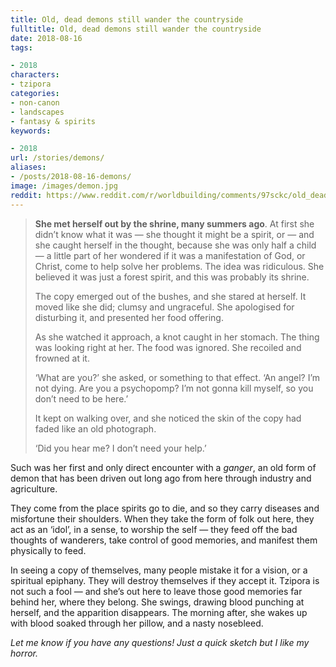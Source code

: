 ```yaml
---
title: Old, dead demons still wander the countryside
fulltitle: Old, dead demons still wander the countryside
date: 2018-08-16
tags:

- 2018
characters:
- tzipora
categories:
- non-canon
- landscapes
- fantasy & spirits
keywords:

- 2018
url: /stories/demons/
aliases:
- /posts/2018-08-16-demons/
image: /images/demon.jpg
reddit: https://www.reddit.com/r/worldbuilding/comments/97sckc/old_dead_demons_still_wander_the_countryside/
---
```

>**She met herself out by the shrine, many summers ago**. At first she didn’t know what it was  —  she thought it might be a spirit, or  —  and she caught herself in the thought, because she was only half a child  —  a little part of her wondered if it was a manifestation of God, or Christ, come to help solve her problems. The idea was ridiculous. She believed it was just a forest spirit, and this was probably its shrine.
>
>The copy emerged out of the bushes, and she stared at herself. It moved like she did; clumsy and ungraceful. She apologised for disturbing it, and presented her food offering.
>
>As she watched it approach, a knot caught in her stomach. The thing was looking right at her. The food was ignored. She recoiled and frowned at it.
>
>‘What are you?’ she asked, or something to that effect. ‘An angel? I’m not dying. Are you a psychopomp? I’m not gonna kill myself, so you don’t need to be here.’
>
>It kept on walking over, and she noticed the skin of the copy had faded like an old photograph.
>
>‘Did you hear me? I don’t need your help.’

Such was her first and only direct encounter with a *ganger*, an old form of demon that has been driven out long ago from here through industry and agriculture.

They come from the place spirits go to die, and so they carry diseases and misfortune their shoulders. When they take the form of folk out here, they act as an ‘idol’, in a sense, to worship the self  —  they feed off the bad thoughts of wanderers, take control of good memories, and manifest them physically to feed.

In seeing a copy of themselves, many people mistake it for a vision, or a spiritual epiphany. They will destroy themselves if they accept it. Tzipora is not such a fool  —  and she’s out here to leave those good memories far behind her, where they belong. She swings, drawing blood punching at herself, and the apparition disappears. The morning after, she wakes up with blood soaked through her pillow, and a nasty nosebleed.

*Let me know if you have any questions! Just a quick sketch but I like my horror.*
